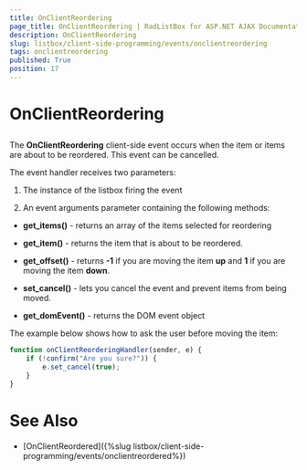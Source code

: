 ```yaml
---
title: OnClientReordering
page_title: OnClientReordering | RadListBox for ASP.NET AJAX Documentation
description: OnClientReordering
slug: listbox/client-side-programming/events/onclientreordering
tags: onclientreordering
published: True
position: 17
---
```


# OnClientReordering

## 

The **OnClientReordering** client-side event occurs when the item or items are about to be reordered. This event can be cancelled.

The event handler receives two parameters:

1. The instance of the listbox firing the event

2. An event arguments parameter containing the following methods:

* **get_items()** - returns an array of the items selected for reordering

* **get_item()** - returns the item that is about to be reordered.

* **get_offset()** - returns **-1** if you are moving the item **up** and **1** if you are moving the item **down**.

* **set_cancel()** - lets you cancel the event and prevent items from being moved.

* **get_domEvent()** - returns the DOM event object

The example below shows how to ask the user before moving the item:

````JavaScript	
function onClientReorderingHandler(sender, e) {
	if (!confirm("Are you sure?")) {
		e.set_cancel(true);
	}
}				
````

# See Also

 * [OnClientReordered]({%slug listbox/client-side-programming/events/onclientreordered%})
